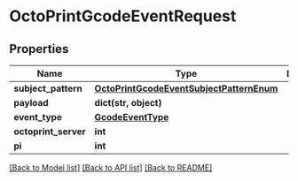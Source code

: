 # OctoPrintGcodeEventRequest


## Properties
Name | Type | Description | Notes
------------ | ------------- | ------------- | -------------
**subject_pattern** | [**OctoPrintGcodeEventSubjectPatternEnum**](OctoPrintGcodeEventSubjectPatternEnum.md) |  | 
**payload** | **dict(str, object)** |  | [optional] 
**event_type** | [**GcodeEventType**](GcodeEventType.md) |  | 
**octoprint_server** | **int** |  | 
**pi** | **int** |  | 

[[Back to Model list]](../README.md#documentation-for-models) [[Back to API list]](../README.md#documentation-for-api-endpoints) [[Back to README]](../README.md)


